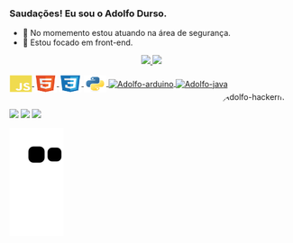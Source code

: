 ### Saudações! Eu sou o Adolfo Durso. 

- 🔭 No momemento estou atuando na área de segurança.
- 🌱 Estou focado em front-end.


<div align="center">
  <a href="https://github.com/Adolfo-Durso">
  <img height="120em" src="https://github-readme-stats.vercel.app/api?username=Adolfo-Durso&show_icons=true&theme=dark&include_all_commits=true&count_private=true"/>
  <img height="120em" src="https://github-readme-stats.vercel.app/api/top-langs/?username=Adolfo-Durso&layout=compact&langs_count=7&theme=dark"/>
</div>
  
<div style="display: inline_block"><br>
  <img align="center" alt="Adolfo-Js" height="30" width="40" src="https://raw.githubusercontent.com/devicons/devicon/master/icons/javascript/javascript-plain.svg">
  <img align="center" alt="Adolfo-HTML" height="30" width="40" src="https://raw.githubusercontent.com/devicons/devicon/master/icons/html5/html5-original.svg">
  <img align="center" alt="Adolfo-CSS" height="30" width="40" src="https://raw.githubusercontent.com/devicons/devicon/master/icons/css3/css3-original.svg">
  <img align="center" alt="Adolfo-Python" height="30" width="40" src="https://raw.githubusercontent.com/devicons/devicon/master/icons/python/python-original.svg">
  <img align="center" alt="Adolfo-arduino" height="30" width="40" src="https://cdn.jsdelivr.net/gh/devicons/devicon/icons/arduino/arduino-original.svg" />
  <img align="center" alt="Adolfo-java" height="30" width="40" src="https://cdn.jsdelivr.net/gh/devicons/devicon/icons/java/java-original.svg" />
  <img align="right" alt="Adolfo-hackerman" height="150" style="border-radius:50px;" src=https://i.kym-cdn.com/photos/images/newsfeed/001/176/251/4d7.png>
</div>  

  ##
  
<div> 
  <a href="https://www.instagram.com/wolfdurso/" target="_blank"><img src="https://img.shields.io/badge/-Instagram-%23E4405F?style=for-the-badge&logo=instagram&logoColor=white" target="_blank"></a> 
  <a href = "adolfopilgrim@gmail.com"><img src="https://img.shields.io/badge/-Gmail-%23333?style=for-the-badge&logo=gmail&logoColor=white" target="_blank"></a>
  <a href="https://www.linkedin.com/in/adolfo-durso-a66765192" target="_blank"><img src="https://img.shields.io/badge/-LinkedIn-%230077B5?style=for-the-badge&logo=linkedin&logoColor=white" target="_blank"></a> 
</div>

![Snake animation](https://github.com/Adolfo-Durso/Adolfo-Durso/blob/output/github-contribution-grid-snake.svg)
